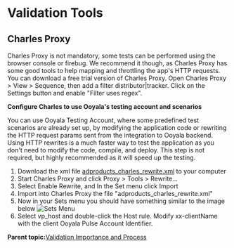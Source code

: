 # Validation Tools

## Charles Proxy

Charles Proxy is not mandatory, some tests can be performed using the browser console or firebug. We recommend it though, as Charles Proxy has some good tools to help mapping and throttling the app's HTTP requests. You can download a free trial version of Charles Proxy. Open Charles Proxy \> View \> Sequence, then add a filter distributor|tracker. Click on the Settings button and enable "Filter uses regex".

**Configure Charles to use Ooyala's testing account and scenarios**

You can use Ooyala Testing Account, where some predefined test scenarios are already set up, by modifying the application code or rewriting the HTTP request params sent from the integration to Ooyala backend. Using HTTP rewrites is a much faster way to test the application as you don't need to modify the code, compile, and deploy. This step is not required, but highly recommended as it will speed up the testing.

1.  Download the xml file [adproducts\_charles\_rewrite.xml](https://ooyala.box.com/shared/static/35d0g8i9lyx0f6eyy8qwpcaggzgbna2z.xml) to your computer
2.  Start Charles Proxy and click Proxy \> Tools \> Rewrite...
3.  Select Enable Rewrite, and In the Set menu click Import
4.  Import into Charles Proxy the file "adproducts\_charles\_rewrite.xml"
5.  Now in your Sets menu you should have something similar to the image below ![Sets Menu](../../image/sets_menu.png)
6.  Select vp\_host and double-click the Host rule. Modify xx-clientName with the client Ooyala Pulse Account Identifier.

**Parent topic:**[Validation Importance and Process](../../../oadtech/ad_serving/dg/validation_importance_process.md)

